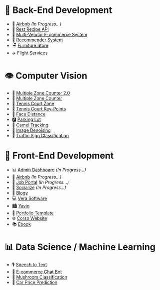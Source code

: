 # 🎯 Back-End Development

- 🚧 [Airbnb](https://github.com/iramamy/AirBnbBackend) _(In Progress...)_
- 🍲 [Rest Recipe API](https://github.com/iramamy/REST)
- 🛒 [Multi-Vendor E-commerce System](https://github.com/iramamy/Ecommerce)
- 🎥 [Recommender System](https://github.com/iramamy/RecommenderSystem)
- 🪑 [Furniture Store](https://github.com/iramamy/FurnitureStore)
- ✈️ [Flight Services](https://github.com/iramamy/FlightReservation)

# 👁️ Computer Vision

- 🎯 [Multiple Zone Counter 2.0](https://github.com/iramamy/MultipleZoneCounter2.0)
- 🧮 [Multiple Zone Counter](https://github.com/iramamy/MultipleZoneCounter)
- 🎾 [Tennis Court Zone](https://github.com/iramamy/TennisCourtZone)
- 🎾 [Tennis Court Key-Points](https://github.com/iramamy/TennisCourtKeypoints)
- 📏 [Face Distance](https://github.com/iramamy/FaceDistance)
- 🅿️ [Parking Lot](https://github.com/iramamy/ParkingLot)
- 🐪 [Camel Tracking](https://github.com/iramamy/Camel-tracking)
- 🎨 [Image Denoising](https://github.com/iramamy/ImageDenoising)
- 🚦 [Traffic Sign Classification](https://github.com/iramamy/Trafficsign)

# 🎨 Front-End Development

- 📊 [Admin Dashboard](https://github.com/iramamy/Admin) _(In Progress...)_
- 🏡 [Airbnb](https://github.com/iramamy/AirBnb) _(In Progress...)_
- 💼 [Job Portal](https://github.com/iramamy/JobPortal) _(In Progress...)_
- 👥 [Socialize](https://iramamy.github.io/Socialize) _(In Progress...)_
- 📝 [Blogy](https://iramamy.github.io/Blogy/)
- 💻 [Vera Software](https://iramamy.github.io/Vera)
- 🏙️ [Yavin](https://iramamy.github.io/Yavin/)
- 🎨 [Portfolio Template](https://iramamy.github.io/PortfolioTemplate/)
- 🌐 [Corso Website](https://iramamy.github.io/Corso/)
- 📚 [Ebook](https://iramamy.github.io/Ebook/)

# 📊 Data Science / Machine Learning

- 🎙️ [Speech to Text](https://github.com/iramamy/SpeechToText)
- 🤖 [E-commerce Chat Bot](https://github.com/iramamy/ChatBot)
- 🍄 [Mushroom Classification](https://github.com/iramamy/Mushroom-Classification)
- 🚗 [Car Price Prediction](https://github.com/iramamy/CarPrice)
